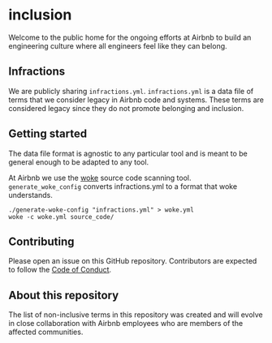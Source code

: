 # inclusion

Welcome to the public home for the ongoing efforts at Airbnb to build an engineering culture where all engineers feel like they can belong.

## Infractions

We are publicly sharing `infractions.yml`. `infractions.yml` is a data file of terms that we consider legacy in Airbnb code and systems. These terms are considered legacy since they do not promote belonging and inclusion.

## Getting started

The data file format is agnostic to any particular tool and is meant to be general enough to be adapted to any tool.

At Airbnb we use the [woke](https://github.com/get-woke/woke) source code scanning tool. `generate_woke_config` converts infractions.yml to a format that woke understands.

```shell
./generate-woke-config "infractions.yml" > woke.yml
woke -c woke.yml source_code/
```

## Contributing
Please open an issue on this GitHub repository. Contributors are expected to follow the [Code of Conduct](https://github.com/airbnb/.github/blob/main/CODE_OF_CONDUCT.md).

## About this repository

The list of non-inclusive terms in this repository was created and will evolve in close collaboration with Airbnb employees who are members of the affected communities.
